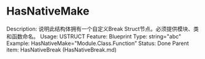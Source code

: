 # HasNativeMake

Description: 说明此结构体拥有一个自定义Break Struct节点。必须提供模块、类和函数命名。
Usage: USTRUCT
Feature: Blueprint
Type: string="abc"
Example: HasNativeMake="Module.Class.Function”
Status: Done
Parent item: HasNativeBreak (HasNativeBreak.md)